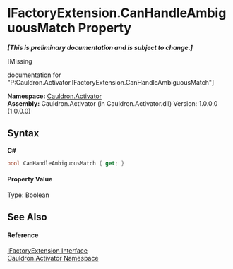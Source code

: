 # IFactoryExtension.CanHandleAmbiguousMatch Property 
 _**\[This is preliminary documentation and is subject to change.\]**_

\[Missing <summary> documentation for "P:Cauldron.Activator.IFactoryExtension.CanHandleAmbiguousMatch"\]

**Namespace:**&nbsp;<a href="N_Cauldron_Activator">Cauldron.Activator</a><br />**Assembly:**&nbsp;Cauldron.Activator (in Cauldron.Activator.dll) Version: 1.0.0.0 (1.0.0.0)

## Syntax

**C#**<br />
``` C#
bool CanHandleAmbiguousMatch { get; }
```


#### Property Value
Type: Boolean

## See Also


#### Reference
<a href="T_Cauldron_Activator_IFactoryExtension">IFactoryExtension Interface</a><br /><a href="N_Cauldron_Activator">Cauldron.Activator Namespace</a><br />